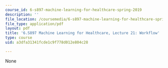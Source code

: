 ```yaml
---
course_id: 6-s897-machine-learning-for-healthcare-spring-2019
description: ''
file_location: /coursemedia/6-s897-machine-learning-for-healthcare-spring-2019/a3dfa31341fcde1c9f778d012e804c28_MIT6_S897S19_lec21.pdf
file_type: application/pdf
layout: pdf
title: '6.S897 Machine Learning for Healthcare, Lecture 21: Workflow'
type: course
uid: a3dfa31341fcde1c9f778d012e804c28

---
```

None